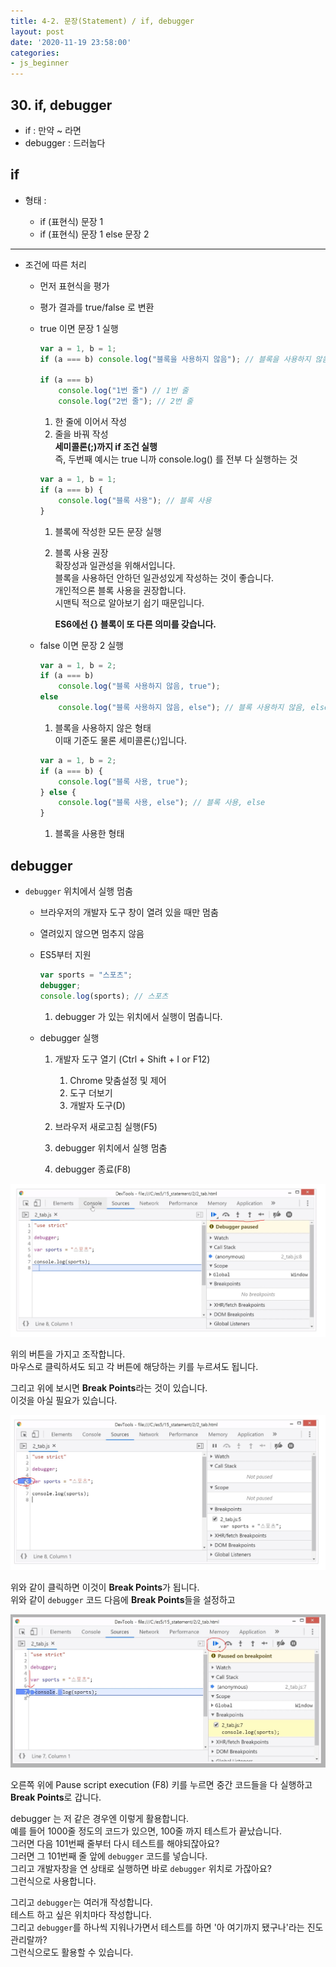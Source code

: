```yaml
---
title: 4-2. 문장(Statement) / if, debugger
layout: post
date: '2020-11-19 23:58:00'
categories:
- js_beginner
---
```


## 30. if, debugger

* if : 만약 ~ 라면
* debugger : 드러눕다

## if

* 형태 : 

    * if (표현식) 문장 1
    * if (표현식) 문장 1 else 문장 2
    
---

* 조건에 따른 처리

    * 먼저 표현식을 평가
    * 평가 결과를 true/false 로 변환
    * true 이면 문장 1 실행
    
        ```javascript
        var a = 1, b = 1;
        if (a === b) console.log("블록을 사용하지 않음"); // 블록을 사용하지 않음
        
        if (a === b)
            console.log("1번 줄") // 1번 줄
            console.log("2번 줄"); // 2번 줄
        ```
        
        1. 한 줄에 이어서 작성
        2. 줄을 바꿔 작성  
           **세미콜론(;)까지 if 조건 실행**  
           즉, 두번째 예시는 true 니까 console.log() 를 전부 다 실행하는 것
           
        ```javascript
        var a = 1, b = 1;
        if (a === b) {
            console.log("블록 사용"); // 블록 사용
        }
        ```
        
        1. 블록에 작성한 모든 문장 실행
        2. 블록 사용 권장  
           확장성과 일관성을 위해서입니다.  
           블록을 사용하던 안하던 일관성있게 작성하는 것이 좋습니다.  
           개인적으론 블록 사용을 권장합니다.  
           시맨틱 적으로 알아보기 쉽기 때문입니다.  
           
           **ES6에선 {} 블록이 또 다른 의미를 갖습니다.**
    
    * false 이면 문장 2 실행
    
        ```javascript
        var a = 1, b = 2;
        if (a === b)
            console.log("블록 사용하지 않음, true");
        else
            console.log("블록 사용하지 않음, else"); // 블록 사용하지 않음, else
        ```
        
        1. 블록을 사용하지 않은 형태  
           이때 기준도 물론 세미콜론(;)입니다.
        
        ```javascript
        var a = 1, b = 2;
        if (a === b) {
            console.log("블록 사용, true");
        } else {
            console.log("블록 사용, else"); // 블록 사용, else
        }
        ```
        
        1. 블록을 사용한 형태
        
## debugger

* `debugger` 위치에서 실행 멈춤

    * 브라우저의 개발자 도구 창이 열려 있을 때만 멈춤
    * 열려있지 않으면 멈추지 않음
    * ES5부터 지원
    
        ```javascript
        var sports = "스포츠";
        debugger;
        console.log(sports); // 스포츠
        ```
        
        1. debugger 가 있는 위치에서 실행이 멈춥니다.
    
    * debugger 실행
    
        1. 개발자 도구 열기 (Ctrl + Shift + I or F12)
            
            1. Chrome 맞춤설정 및 제어
            2. 도구 더보기
            3. 개발자 도구(D)
            
        2. 브라우저 새로고침 실행(F5)
        3. debugger 위치에서 실행 멈춤
        4. debugger 종료(F8)
        
![](/static/img/script/image181.jpg)

위의 버튼을 가지고 조작합니다.  
마우스로 클릭하셔도 되고 각 버튼에 해당하는 키를 누르셔도 됩니다.  

그리고 위에 보시면 **Break Points**라는 것이 있습니다.  
이것을 아실 필요가 있습니다.  

![](/static/img/script/image182.jpg)

위와 같이 클릭하면 이것이 **Break Points**가 됩니다.  
위와 같이 `debugger` 코드 다음에 **Break Points**들을 설정하고 

![](/static/img/script/image183.jpg)

오른쪽 위에 Pause script execution (F8) 키를 누르면 중간 코드들을 다 실행하고 **Break Points**로 갑니다.  

debugger 는 저 같은 경우엔 이렇게 활용합니다.  
예를 들어 1000줄 정도의 코드가 있으면, 100줄 까지 테스트가 끝났습니다.  
그러면 다음 101번째 줄부터 다시 테스트를 해야되잖아요?  
그러면 그 101번째 줄 앞에 `debugger` 코드를 넣습니다.  
그리고 개발자창을 연 상태로 실행하면 바로 `debugger` 위치로 가잖아요?  
그런식으로 사용합니다.

그리고 `debugger`는 여러개 작성합니다.  
테스트 하고 싶은 위치마다 작성합니다.  
그리고 `debugger`를 하나씩 지워나가면서 테스트를 하면 '아 여기까지 됐구나'라는 진도관리랄까?  
그런식으로도 활용할 수 있습니다.